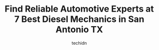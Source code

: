 ---
layout: ampstory
image: https://images.unsplash.com/photo-1580881647059-923632b8fd75?ixlib=rb-4.0.3&ixid=MnwxMjA3fDB8MHxwaG90by1wYWdlfHx8fGVufDB8fHx8&auto=format&fit=crop&w=640&h=853&q=80
author: techidn
featured: false
description: Trust your vehicles maintenance and repairs to the 7 best Diesel Mechanic in San Antonio TX, USA. With their extensive experience, cutting-edge technology, and commitment to customer satisf
title: Find Reliable Automotive Experts at 7 Best Diesel Mechanics in San Antonio TX
cover:
   title: Find Reliable Automotive Experts at 7 Best Diesel Mechanics in San Antonio TX
   subtitle: Rickpate
   background: https://images.unsplash.com/photo-1580881647059-923632b8fd75?ixlib=rb-4.0.3&ixid=MnwxMjA3fDB8MHxwaG90by1wYWdlfHx8fGVufDB8fHx8&auto=format&fit=crop&w=640&h=853&q=80

pages: 
 - layout: thirds
   top: <h1>#1 Three Brothers Diesel Repair LLC</h1>
   bottom: "<p>Amazing owners husband & wife, they have a great crew. I highly recommend this place Ive taken my truck a few times and every time they have done an awesome job.</p>"
   background: https://www.knot35.com/toplist/wp-content/uploads/2023/06/best-diesel-mechanic-1-in-san-antonio-tx-1685831556.jpeg
   backgroundblur: true
 - layout: thirds
   top: <h1>#2 TEXAS ELITE AUTO AND DIESEL</h1>
   bottom: "<p>1961 S WW White Rd, San Antonio, TX 78222, United States</p>"
   background: https://www.knot35.com/toplist/wp-content/uploads/2023/06/best-diesel-mechanic-2-in-san-antonio-tx-1685831557.jpeg
   cta:
      link: https://www.knot35.com/toplist/find-reliable-automotive-experts-at-7-best-diesel-mechanics-in-san-antonio-tx/
      text: Find Reliable Automotive Experts at 7 Best Diesel Mechanics in San Antonio TX
 - layout: thirds
   top: <h1>#3 Complete Diesel Repairz & Performance</h1>
   bottom: "<p>3824 Culebra Rd, San Antonio, TX 78228, United States</p>"
   background: https://www.knot35.com/toplist/wp-content/uploads/2023/06/best-diesel-mechanic-3-in-san-antonio-tx-1685831557.jpeg
   cta:
      link: https://www.knot35.com/toplist/find-reliable-automotive-experts-at-7-best-diesel-mechanics-in-san-antonio-tx/
      text: Find Reliable Automotive Experts at 7 Best Diesel Mechanics in San Antonio TX
 - layout: thirds
   top: <h1>#4 Tri-County Diesel Services</h1>
   bottom: "<p>18515 Wilhelm St, San Antonio, TX 78266, United States</p>"
   background: https://images.unsplash.com/photo-1533998839656-76f5e4b2bccb?ixlib=rb-4.0.3&ixid=MnwxMjA3fDB8MHxwaG90by1wYWdlfHx8fGVufDB8fHx8&auto=format&fit=crop&w=640&h=853&q=80
   cta:
      link: https://www.knot35.com/toplist/find-reliable-automotive-experts-at-7-best-diesel-mechanics-in-san-antonio-tx/
      text: Find Reliable Automotive Experts at 7 Best Diesel Mechanics in San Antonio TX
 - layout: thirds
   top: <h1>#5 Brady Diesel Services</h1>
   bottom: "<p>6250 Valley Knight, San Antonio, TX 78250, United States</p>"
   background: https://images.unsplash.com/photo-1488554378835-f7acf46e6c98?ixlib=rb-4.0.3&ixid=MnwxMjA3fDB8MHxwaG90by1wYWdlfHx8fGVufDB8fHx8&auto=format&fit=crop&w=640&h=853&q=80
   cta:
      link: https://www.knot35.com/toplist/find-reliable-automotive-experts-at-7-best-diesel-mechanics-in-san-antonio-tx/
      text: Find Reliable Automotive Experts at 7 Best Diesel Mechanics in San Antonio TX
 - layout: thirds
   top: <h1>#6 Buddy Storbecks Diesel Services</h1>
   bottom: "<p>5611 Bicentennial St, San Antonio, TX 78219, United States</p>"
   background: https://images.unsplash.com/photo-1462556791646-c201b8241a94?ixlib=rb-4.0.3&ixid=MnwxMjA3fDB8MHxwaG90by1wYWdlfHx8fGVufDB8fHx8&auto=format&fit=crop&w=640&h=853&q=80
   cta:
      link: https://www.knot35.com/toplist/find-reliable-automotive-experts-at-7-best-diesel-mechanics-in-san-antonio-tx/
      text: Find Reliable Automotive Experts at 7 Best Diesel Mechanics in San Antonio TX
 - layout: thirds
   top: <h1>#7 Bull-One Diesel L.L.C.</h1>
   bottom: "<p>5725 Dietrich Rd, San Antonio, TX 78219, United States</p>"
   background: https://images.unsplash.com/photo-1564951434112-64d74cc2a2d7?ixlib=rb-4.0.3&ixid=MnwxMjA3fDB8MHxwaG90by1wYWdlfHx8fGVufDB8fHx8&auto=format&fit=crop&w=640&h=853&q=80
   cta:
      link: https://www.knot35.com/toplist/find-reliable-automotive-experts-at-7-best-diesel-mechanics-in-san-antonio-tx/
      text: Find Reliable Automotive Experts at 7 Best Diesel Mechanics in San Antonio TX
 - layout: thirds
   middle: Continue reading...
   background: https://images.unsplash.com/photo-1496096265110-f83ad7f96608?ixlib=rb-4.0.3&ixid=MnwxMjA3fDB8MHxwaG90by1wYWdlfHx8fGVufDB8fHx8&auto=format&fit=crop&w=640&h=853&q=80
   cta:
      link: https://www.knot35.com/toplist/find-reliable-automotive-experts-at-7-best-diesel-mechanics-in-san-antonio-tx/
      text: Find Reliable Automotive Experts at 7 Best Diesel Mechanics in San Antonio TX
      
---